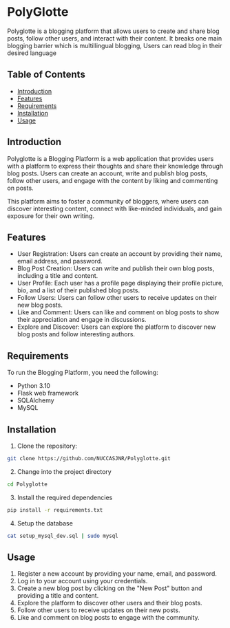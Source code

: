 # PolyGlotte

Polyglotte is a blogging platform that allows users to create and share blog posts, follow other users, and interact with their content.
It breaks one main blogging barrier which is multillingual blogging, Users can read blog in their desired language

## Table of Contents

- [Introduction](#introduction)
- [Features](#features)
- [Requirements](#requirements)
- [Installation](#installation)
- [Usage](#Usage)

## Introduction

Polyglotte is a Blogging Platform is a web application that provides users with a platform to express their thoughts and share their knowledge through blog posts. Users can create an account, write and publish blog posts, follow other users, and engage with the content by liking and commenting on posts.

This platform aims to foster a community of bloggers, where users can discover interesting content, connect with like-minded individuals, and gain exposure for their own writing.

## Features

- User Registration: Users can create an account by providing their name, email address, and password.
- Blog Post Creation: Users can write and publish their own blog posts, including a title and content.
- User Profile: Each user has a profile page displaying their profile picture, bio, and a list of their published blog posts.
- Follow Users: Users can follow other users to receive updates on their new blog posts.
- Like and Comment: Users can like and comment on blog posts to show their appreciation and engage in discussions.
- Explore and Discover: Users can explore the platform to discover new blog posts and follow interesting authors.

## Requirements

To run the Blogging Platform, you need the following:

- Python 3.10
- Flask web framework
- SQLAlchemy
- MySQL

## Installation

1. Clone the repository:

```bash
git clone https://github.com/NUCCASJNR/Polyglotte.git
```
2. Change into the project directory

```bash
cd Polyglotte
```

3. Install the required dependencies
```bash
pip install -r requirements.txt
```

4. Setup the database
```bash
cat setup_mysql_dev.sql | sudo mysql
```

## Usage

1. Register a new account by providing your name, email, and password.
2. Log in to your account using your credentials.
3. Create a new blog post by clicking on the "New Post" button and providing a title and content.
4. Explore the platform to discover other users and their blog posts.
5. Follow other users to receive updates on their new posts.
6. Like and comment on blog posts to engage with the community.